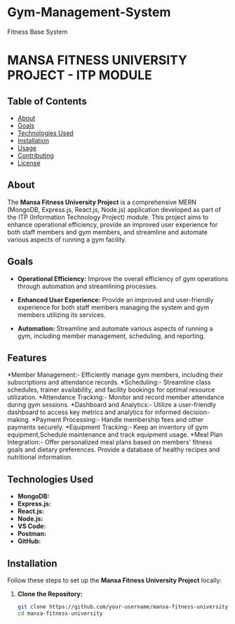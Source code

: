 # Gym-Management-System
Fitness Base System

# MANSA FITNESS UNIVERSITY PROJECT - ITP MODULE


## Table of Contents
- [About](#about)
- [Goals](#goals)
- [Technologies Used](#technologies-used)
- [Installation](#installation)
- [Usage](#usage)
- [Contributing](#contributing)
- [License](#license)

## About
The **Mansa Fitness University Project** is a comprehensive MERN (MongoDB, Express.js, React.js, Node.js) application developed as part of the ITP (Information Technology Project) module. This project aims to enhance operational efficiency, provide an improved user experience for both staff members and gym members, and streamline and automate various aspects of running a gym facility.

## Goals
- **Operational Efficiency:**
  Improve the overall efficiency of gym operations through automation and streamlining processes.

- **Enhanced User Experience:**
  Provide an improved and user-friendly experience for both staff members managing the system and gym members utilizing its services.

- **Automation:**
  Streamline and automate various aspects of running a gym, including member management, scheduling, and reporting.

## Features

*Member Management:- Efficiently manage gym members, including their subscriptions and attendance records.
*Scheduling:- Streamline class schedules, trainer availability, and facility bookings for optimal resource utilization.
*Attendance Tracking:- Monitor and record member attendance during gym sessions.
*Dashboard and Analytics:- Utilize a user-friendly dashboard to access key metrics and analytics for informed decision-making.
*Payment Processing:- Handle membership fees and other payments securely.
*Equipment Tracking:- Keep an inventory of gym equipment,Schedule maintenance and track equipment usage.
*Meal Plan Integration:- Offer personalized meal plans based on members' fitness goals and dietary preferences.
Provide a database of healthy recipes and nutritional information.


## Technologies Used
- **MongoDB:**
- **Express.js:**
- **React.js:**
- **Node.js:**
- **VS Code:**
- **Postman:**
- **GitHub:**

## Installation
Follow these steps to set up the **Mansa Fitness University Project** locally:

1. **Clone the Repository:**
   ```bash
   git clone https://github.com/your-username/mansa-fitness-university.git
   cd mansa-fitness-university


